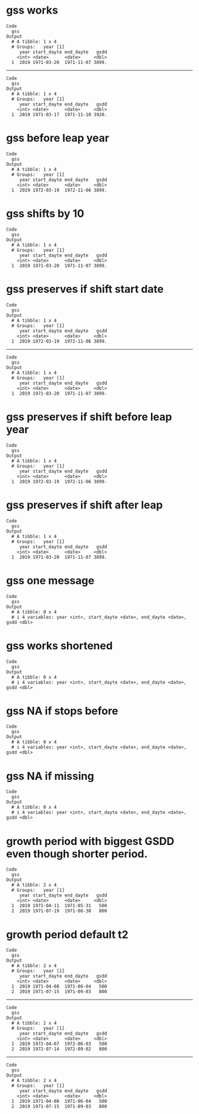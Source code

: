 # gss works

    Code
      gss
    Output
      # A tibble: 1 x 4
      # Groups:   year [1]
         year start_dayte end_dayte   gsdd
        <int> <date>      <date>     <dbl>
      1  2019 1971-03-20  1971-11-07 3899.

---

    Code
      gss
    Output
      # A tibble: 1 x 4
      # Groups:   year [1]
         year start_dayte end_dayte   gsdd
        <int> <date>      <date>     <dbl>
      1  2019 1971-03-17  1971-11-10 3920.

# gss before leap year

    Code
      gss
    Output
      # A tibble: 1 x 4
      # Groups:   year [1]
         year start_dayte end_dayte   gsdd
        <int> <date>      <date>     <dbl>
      1  2019 1972-03-19  1972-11-06 3899.

# gss shifts by 10

    Code
      gss
    Output
      # A tibble: 1 x 4
      # Groups:   year [1]
         year start_dayte end_dayte   gsdd
        <int> <date>      <date>     <dbl>
      1  2019 1971-03-20  1971-11-07 3899.

# gss preserves if shift start date

    Code
      gss
    Output
      # A tibble: 1 x 4
      # Groups:   year [1]
         year start_dayte end_dayte   gsdd
        <int> <date>      <date>     <dbl>
      1  2019 1972-03-19  1972-11-06 3899.

---

    Code
      gss
    Output
      # A tibble: 1 x 4
      # Groups:   year [1]
         year start_dayte end_dayte   gsdd
        <int> <date>      <date>     <dbl>
      1  2019 1971-03-20  1971-11-07 3899.

# gss preserves if shift before leap year

    Code
      gss
    Output
      # A tibble: 1 x 4
      # Groups:   year [1]
         year start_dayte end_dayte   gsdd
        <int> <date>      <date>     <dbl>
      1  2019 1972-03-19  1972-11-06 3899.

# gss preserves if shift after leap

    Code
      gss
    Output
      # A tibble: 1 x 4
      # Groups:   year [1]
         year start_dayte end_dayte   gsdd
        <int> <date>      <date>     <dbl>
      1  2019 1971-03-20  1971-11-07 3899.

# gss one message

    Code
      gss
    Output
      # A tibble: 0 x 4
      # i 4 variables: year <int>, start_dayte <date>, end_dayte <date>, gsdd <dbl>

# gss works shortened

    Code
      gss
    Output
      # A tibble: 0 x 4
      # i 4 variables: year <int>, start_dayte <date>, end_dayte <date>, gsdd <dbl>

# gss NA if stops before

    Code
      gss
    Output
      # A tibble: 0 x 4
      # i 4 variables: year <int>, start_dayte <date>, end_dayte <date>, gsdd <dbl>

# gss NA if missing

    Code
      gss
    Output
      # A tibble: 0 x 4
      # i 4 variables: year <int>, start_dayte <date>, end_dayte <date>, gsdd <dbl>

# growth period with biggest GSDD even though shorter period.

    Code
      gss
    Output
      # A tibble: 2 x 4
      # Groups:   year [1]
         year start_dayte end_dayte   gsdd
        <int> <date>      <date>     <dbl>
      1  2019 1971-04-11  1971-05-31   500
      2  2019 1971-07-19  1971-08-30   800

# growth period default t2

    Code
      gss
    Output
      # A tibble: 2 x 4
      # Groups:   year [1]
         year start_dayte end_dayte   gsdd
        <int> <date>      <date>     <dbl>
      1  2019 1971-04-08  1971-06-04   500
      2  2019 1971-07-15  1971-09-03   800

---

    Code
      gss
    Output
      # A tibble: 2 x 4
      # Groups:   year [1]
         year start_dayte end_dayte   gsdd
        <int> <date>      <date>     <dbl>
      1  2019 1972-04-07  1972-06-03   500
      2  2019 1972-07-14  1972-09-02   800

---

    Code
      gss
    Output
      # A tibble: 2 x 4
      # Groups:   year [1]
         year start_dayte end_dayte   gsdd
        <int> <date>      <date>     <dbl>
      1  2019 1971-04-08  1971-06-04   500
      2  2019 1971-07-15  1971-09-03   800

